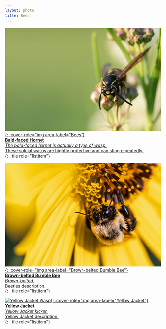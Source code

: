 ```yaml
---
layout: photo
title: Bees
---
```


<div class="grid" role="list">

[![Bees Title](/gallery/animals/insects/bees/assets/bald-faced-hornet/D79A0422.jpg){: .cover-role="img area-label="Bees"}  
**Bald-faced Hornet**  
_The bald-faced hornet is actually a type of wasp._  
These solcial wasps are hightly protective and can sting repeatedly.  
](/gallery/animals/insects/bees/bald-faced-hornet){: . tile role="listitem"}

[![Brown Belted Bumble Bee](/gallery/animals/insects/bees/assets/brown-belted-bumble-bee/D79A5262.jpg){: .cover-role="img area-label="Brown-belted Bumble Bee"}  
**Brown-belted Bumble Bee**  
_Brown-belted._  
Beetles description.  
](/gallery/animals/insects/bees/brown-belted-bumble-bee){: . tile role="listitem"}

[![Yellow Jacket Wasp](/gallery/animals/insects/bees/yellow-jacket){: .cover-role="img area-label="Yellow Jacket"}  
**Yellow Jacket**  
_Yellow Jacket kicker._  
Yellow Jacket description.  
](/gallery/animals/insects/bees/yellow-jacket){: . tile role="listitem"}
